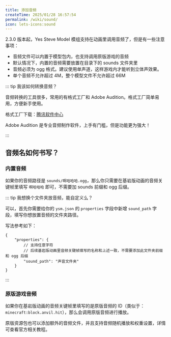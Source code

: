 ```yaml
---
title: 添加音频
createTime: 2025/01/28 16:57:54
permalink: /wiki/sound/
icon: lets-icons:sound
---
```


2.3.0 版本起，Yes Steve Model 模组支持在动画里调用音频了，但是有一些注意事项：

- 音频文件可以内置于模型包内，也支持调用原版游戏的音频
- 默认情况下，内置的音频需要放置在目录下的 sounds 文件夹里
- 音频必须为 ogg 格式。建议使用单声道，这样游戏内才能听到立体声效果。
- 单个音频不允许超过 4M，整个模型文件不允许超过 66M

::: tip 我该如何转换音频？

音频转换的工具很多，常用的有格式工厂和 Adobe Audition。格式工厂简单易用，方便新手使用。

格式工厂下载：[腾讯软件中心](https://pc.qq.com/detail/11/detail_1511.html)

Adobe Audition 是专业音频制作软件，上手有门槛，但是功能更为强大！

:::

## 音频名如何书写？

### 内置音频

如果你的音频路径是 `sounds/啊哈哈哈.ogg`，那么你只需要在基岩版动画的音频关键帧里填写 `啊哈哈哈` 即可，不需要加 sounds 前缀和
ogg 后缀。

::: tip 我想换个文件夹放音频，能自定义么？

可以，首先你需要给你的 `ysm.json` 的 `properties` 字段中新增 `sound_path` 字段，填写你想放置音频的文件夹路径。

写法参考如下：

```jsonc
{
    "properties": {
        // 支持任意字符
        // 后续基岩版动画里音频关键帧填写的名称和上述一致，不需要添加此文件夹前缀和 ogg 后缀
        "sound_path": "声音文件夹"
    }
}
```

:::

### 原版游戏音频

如果你在基岩版动画的音频关键帧里填写的是原版音频的 ID（类似于：`minecraft:block.anvil.hit`），那么会调用原版音频进行播放。

原版资源包也可以添加额外的音频文件，并且支持音频随机播放和权重设置，详情可查看官方相关教程。
